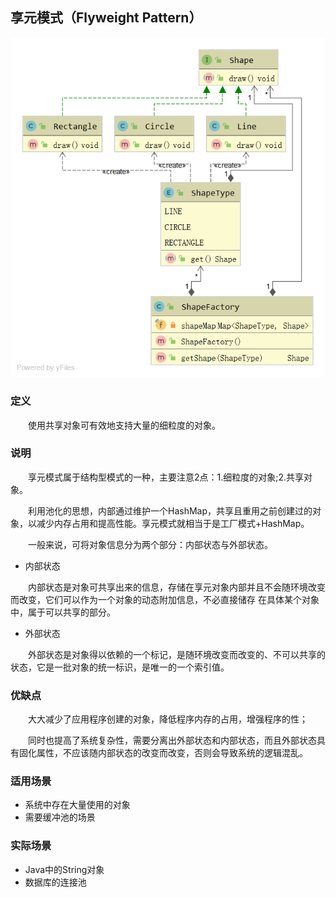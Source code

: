 ## 享元模式（Flyweight Pattern）

![享元模式](https://github.com/GRain-long/ddstudy/blob/dev/ddstudy-designpattern/src/main/resources/image/flyweight.png)

### 定义

&emsp;&emsp;使用共享对象可有效地支持大量的细粒度的对象。

### 说明

&emsp;&emsp;享元模式属于结构型模式的一种，主要注意2点：1.细粒度的对象;2.共享对象。

&emsp;&emsp;利用池化的思想，内部通过维护一个HashMap，共享且重用之前创建过的对象，以减少内存占用和提高性能。享元模式就相当于是工厂模式+HashMap。

&emsp;&emsp;一般来说，可将对象信息分为两个部分：内部状态与外部状态。

- 内部状态

&emsp;&emsp;内部状态是对象可共享出来的信息，存储在享元对象内部并且不会随环境改变而改变，它们可以作为一个对象的动态附加信息，不必直接储存 在具体某个对象中，属于可以共享的部分。

- 外部状态

&emsp;&emsp;外部状态是对象得以依赖的一个标记，是随环境改变而改变的、不可以共享的状态，它是一批对象的统一标识，是唯一的一个索引值。

### 优缺点

&emsp;&emsp;大大减少了应用程序创建的对象，降低程序内存的占用，增强程序的性；

&emsp;&emsp;同时也提高了系统复杂性，需要分离出外部状态和内部状态，而且外部状态具有固化属性，不应该随内部状态的改变而改变，否则会导致系统的逻辑混乱。

### 适用场景

- 系统中存在大量使用的对象
- 需要缓冲池的场景

### 实际场景

- Java中的String对象
- 数据库的连接池

